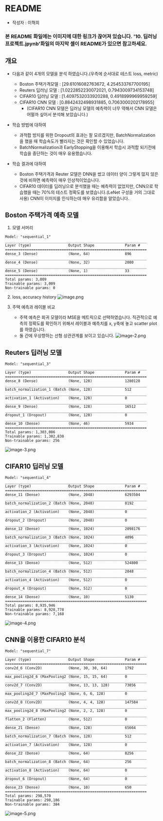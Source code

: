 # README

- 작성자 : 이혁희

### 본 README 화일에는 이미지에 대한 링크가 끊어져 있습니다. '10. 딥러닝 프로젝트.jpynb'화일의 마지막 셀이 README가 있으면 참고하세요.

## 개요
- 다음과 같이 4개의 모델을 분석 하였습니다.(우측에 순서대로 테스트 loss, metric)
    - Boston 주택가격모델 : [29.61016082763672, 4.254533767700195]
    - Reuters 딥러닝 모델 : [1.0222852230072021, 0.7943009734153748]
    - CIFAR10 딥러닝 모델 : [1.4097532033920288, 0.4918999969959259]
    - CIFAR10 CNN 모델 : [0.8842432498931885, 0.7063000202178955]
        - (CIFAR10 CNN 모델은 딥러닝 모델의 예측력이 너무 약해서 CNN 모델은 어떨까 싶어서 분석해 보았습니다.)

- 학습 방법에 대하여
    - 과적합 방지를 위한 Dropout의 효과는 잘 모르겠지만, BatchNormalization을 했을 때 학습속도가 빨라지는 것은 확인할 수 있었습니다.
    - BatchNormalization과 EarlyStopping을 이용해서 학습시 과적합 되기전에 학습을 중단하는 것이 매우 유용했습니다.

- 학습 결과에 대하여
    - Boston 주택가격과 Reuter 모델은 DNN을 썼고 데이터 양이 그렇게 많지 않은 것에 비하면 예측력이 매우 인상적이었습니다.
    - CIFAR10 데이터를 딥러닝으로 분석했을 때는 예측력이 없었지만, CNN으로 학습했을 때는 70%의 테스트 정확도를 보였습니다.(LeNet 구성을 거의 그대로 사용) CNN이 이미지를 인식하는데 매우 유리함을 알았습니다.



## Boston 주택가격 예측 모델
1. 모델 서머리

```
Model: "sequential_1"
_________________________________________________________________
Layer (type)                 Output Shape              Param #   
=================================================================
dense_3 (Dense)              (None, 64)                896       
_________________________________________________________________
dense_4 (Dense)              (None, 32)                2080      
_________________________________________________________________
dense_5 (Dense)              (None, 1)                 33        
=================================================================
Total params: 3,009
Trainable params: 3,009
Non-trainable params: 0
```
2. loss, accuracy history
![image.png](attachment:image.png)

3. 주택 예측과 레이블 비교
    - 주택 예측은 회귀 모델이라 MSE을 메트릭으로 선택하였습니다. 직관적으로 예측의 정확도를 확인하기 위해서 레이블과 예측치를 x, y축에 놓고 scatter plot를 하였습니다.
    - 둘 간에 우상향하는 선형 상관관계를 보이고 있습니다.
![image-2.png](attachment:image-2.png)


## Reuters 딥러닝 모델
```
Model: "sequential_3"
_________________________________________________________________
Layer (type)                 Output Shape              Param #   
=================================================================
dense_8 (Dense)              (None, 128)               1280128   
_________________________________________________________________
batch_normalization_1 (Batch (None, 128)               512       
_________________________________________________________________
activation_1 (Activation)    (None, 128)               0         
_________________________________________________________________
dense_9 (Dense)              (None, 128)               16512     
_________________________________________________________________
dropout_1 (Dropout)          (None, 128)               0         
_________________________________________________________________
dense_10 (Dense)             (None, 46)                5934      
=================================================================
Total params: 1,303,086
Trainable params: 1,302,830
Non-trainable params: 256
```
![image-3.png](attachment:image-3.png)

## CIFAR10 딥러닝 모델
```
Model: "sequential_4"
_________________________________________________________________
Layer (type)                 Output Shape              Param #   
=================================================================
dense_11 (Dense)             (None, 2048)              6293504   
_________________________________________________________________
batch_normalization_2 (Batch (None, 2048)              8192      
_________________________________________________________________
activation_2 (Activation)    (None, 2048)              0         
_________________________________________________________________
dropout_2 (Dropout)          (None, 2048)              0         
_________________________________________________________________
dense_12 (Dense)             (None, 1024)              2098176   
_________________________________________________________________
batch_normalization_3 (Batch (None, 1024)              4096      
_________________________________________________________________
activation_3 (Activation)    (None, 1024)              0         
_________________________________________________________________
dropout_3 (Dropout)          (None, 1024)              0         
_________________________________________________________________
dense_13 (Dense)             (None, 512)               524800    
_________________________________________________________________
batch_normalization_4 (Batch (None, 512)               2048      
_________________________________________________________________
activation_4 (Activation)    (None, 512)               0         
_________________________________________________________________
dropout_4 (Dropout)          (None, 512)               0         
_________________________________________________________________
dense_14 (Dense)             (None, 10)                5130      
=================================================================
Total params: 8,935,946
Trainable params: 8,928,778
Non-trainable params: 7,168
```
![image-4.png](attachment:image-4.png)

## CNN을 이용한 CIFAR10 분석
```
Model: "sequential_7"
_________________________________________________________________
Layer (type)                 Output Shape              Param #   
=================================================================
conv2d_6 (Conv2D)            (None, 30, 30, 64)        1792      
_________________________________________________________________
max_pooling2d_6 (MaxPooling2 (None, 15, 15, 64)        0         
_________________________________________________________________
conv2d_7 (Conv2D)            (None, 13, 13, 128)       73856     
_________________________________________________________________
max_pooling2d_7 (MaxPooling2 (None, 6, 6, 128)         0         
_________________________________________________________________
conv2d_8 (Conv2D)            (None, 4, 4, 128)         147584    
_________________________________________________________________
max_pooling2d_8 (MaxPooling2 (None, 2, 2, 128)         0         
_________________________________________________________________
flatten_2 (Flatten)          (None, 512)               0         
_________________________________________________________________
dense_21 (Dense)             (None, 128)               65664     
_________________________________________________________________
batch_normalization_7 (Batch (None, 128)               512       
_________________________________________________________________
activation_7 (Activation)    (None, 128)               0         
_________________________________________________________________
dense_22 (Dense)             (None, 64)                8256      
_________________________________________________________________
batch_normalization_8 (Batch (None, 64)                256       
_________________________________________________________________
activation_8 (Activation)    (None, 64)                0         
_________________________________________________________________
dropout_6 (Dropout)          (None, 64)                0         
_________________________________________________________________
dense_23 (Dense)             (None, 10)                650       
=================================================================
Total params: 298,570
Trainable params: 298,186
Non-trainable params: 384
```
![image-5.png](attachment:image-5.png)